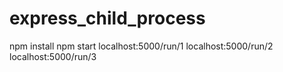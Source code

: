 # express_child_process
npm install
npm start
localhost:5000/run/1
localhost:5000/run/2
localhost:5000/run/3